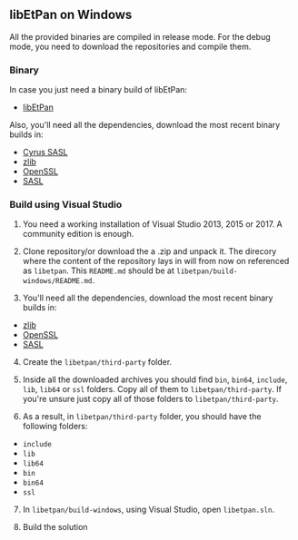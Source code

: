 ## libEtPan on Windows ##

All the provided binaries are compiled in release mode.
For the debug mode, you need to download the repositories and compile them.

### Binary ###

In case you just need a binary build of libEtPan:
- [libEtPan](http://d.etpan.org/mailcore2-deps/libetpan-win32/)

Also, you'll need all the dependencies, download the most recent binary builds in:

- [Cyrus SASL](http://d.etpan.org/mailcore2-deps/cyrus-sasl-win32/)
- [zlib](http://d.etpan.org/mailcore2-deps/zlib-win32/)
- [OpenSSL](http://d.etpan.org/mailcore2-deps/misc-win32/)
- [SASL](http://d.etpan.org/mailcore2-deps/cyrus-sasl-win32/)

### Build using Visual Studio ###

1. You need a working installation of Visual Studio 2013, 2015 or 2017. A community
edition is enough.

2. Clone repository/or download the a .zip and unpack it. The direcory where
the content of the repository lays in will from now on referenced as `libetpan`.
This `README.md` should be at `libetpan/build-windows/README.md`.

3. You'll need all the dependencies, download the most recent binary builds in:

- [zlib](http://d.etpan.org/mailcore2-deps/zlib-win32/)
- [OpenSSL](http://d.etpan.org/mailcore2-deps/misc-win32/)
- [SASL](http://d.etpan.org/mailcore2-deps/cyrus-sasl-win32/)

4. Create the `libetpan/third-party` folder.

5. Inside all the downloaded archives you should find `bin`, `bin64`, `include`,
`lib`, `lib64` or `ssl` folders. Copy all of them to `libetpan/third-party`. If you're unsure just copy
all of those folders to `libetpan/third-party`.

6. As a result, in `libetpan/third-party` folder, you should have the following folders:
- `include`
- `lib`
- `lib64`
- `bin`
- `bin64`
- `ssl`

7. In `libetpan/build-windows`, using Visual Studio, open `libetpan.sln`.

8. Build the solution

